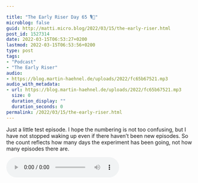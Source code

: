 ```yaml
---

title: "The Early Riser Day 65 🎙🌅"
microblog: false
guid: http://matti.micro.blog/2022/03/15/the-early-riser.html
post_id: 1527314
date: 2022-03-15T06:53:27+0200
lastmod: 2022-03-15T06:53:56+0200
type: post
tags:
- "Podcast"
- "The Early Riser"
audio:
- https://blog.martin-haehnel.de/uploads/2022/fc65b67521.mp3
audio_with_metadata:
- url: https://blog.martin-haehnel.de/uploads/2022/fc65b67521.mp3
  size: 0
  duration_display: ""
  duration_seconds: 0
permalink: /2022/03/15/the-early-riser.html
---
```

Just a little test episode. I hope the numbering is not too confusing, but I have not stopped waking up even if there haven’t been new episodes. So the count reflects how many days the experiment has been going, not how many episodes there are.

<audio controls="controls" src="https://blog.martin-haehnel.de/uploads/2022/fc65b67521.mp3" preload="metadata" />
